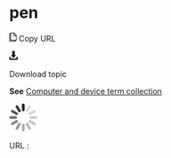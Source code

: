 # pen

![Copy URL](media/pen/Copy.png)
Copy URL

![Download](media/pen/Download.png)

Download topic

**See** [Computer and device term collection](https://worldready.cloudapp.net/Styleguide/Read?id=2700&topicid=26597)

![In progress](media/pen/activity-large.gif)

URL :
